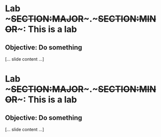 <!SLIDE supplemental exercises>
# Lab ~~~SECTION:MAJOR~~~.~~~SECTION:MINOR~~~: This is a lab
## Objective: Do something
[... slide content ...]

<!SLIDE supplemental exercises>
# Lab ~~~SECTION:MAJOR~~~.~~~SECTION:MINOR~~~: This is a lab
## Objective: Do something
[... slide content ...]
